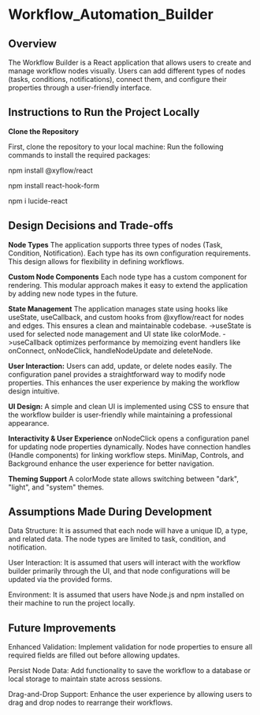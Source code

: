 # Workflow_Automation_Builder

## Overview

The Workflow Builder is a React application that allows users to create and manage workflow nodes visually. Users can add different types of nodes (tasks, conditions, notifications), connect them, and configure their properties through a user-friendly interface.

## Instructions to Run the Project Locally

**Clone the Repository**

First, clone the repository to your local machine:
Run the following commands to install the required packages:

npm install @xyflow/react

npm install react-hook-form

npm i lucide-react

## Design Decisions and Trade-offs

**Node Types** The application supports three types of nodes (Task, Condition, Notification). Each type has its own configuration requirements. This design allows for flexibility in defining workflows.

**Custom Node Components** Each node type has a custom component for rendering. This modular approach makes it easy to extend the application by adding new node types in the future.

**State Management** The application manages state using hooks like useState, useCallback, and custom hooks from @xyflow/react for nodes and edges. This ensures a clean and maintainable codebase.
->useState is used for selected node management and UI state like colorMode.
->useCallback optimizes performance by memoizing event handlers like onConnect, onNodeClick, handleNodeUpdate and deleteNode.

**User Interaction:** Users can add, update, or delete nodes easily. The configuration panel provides a straightforward way to modify node properties. This enhances the user experience by making the workflow design intuitive.

**UI Design:** A simple and clean UI is implemented using CSS to ensure that the workflow builder is user-friendly while maintaining a professional appearance.

**Interactivity & User Experience**
onNodeClick opens a configuration panel for updating node properties dynamically.
Nodes have connection handles (Handle components) for linking workflow steps.
MiniMap, Controls, and Background enhance the user experience for better navigation.

**Theming Support**
A colorMode state allows switching between "dark", "light", and "system" themes.

## Assumptions Made During Development

Data Structure: It is assumed that each node will have a unique ID, a type, and related data. The node types are limited to task, condition, and notification.

User Interaction: It is assumed that users will interact with the workflow builder primarily through the UI, and that node configurations will be updated via the provided forms.

Environment: It is assumed that users have Node.js and npm installed on their machine to run the project locally.

## Future Improvements

Enhanced Validation: Implement validation for node properties to ensure all required fields are filled out before allowing updates.

Persist Node Data: Add functionality to save the workflow to a database or local storage to maintain state across sessions.

Drag-and-Drop Support: Enhance the user experience by allowing users to drag and drop nodes to rearrange their workflows.
